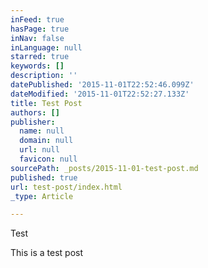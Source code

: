 ```yaml
---
inFeed: true
hasPage: true
inNav: false
inLanguage: null
starred: true
keywords: []
description: ''
datePublished: '2015-11-01T22:52:46.099Z'
dateModified: '2015-11-01T22:52:27.133Z'
title: Test Post
authors: []
publisher:
  name: null
  domain: null
  url: null
  favicon: null
sourcePath: _posts/2015-11-01-test-post.md
published: true
url: test-post/index.html
_type: Article

---
```

Test

This is a test post